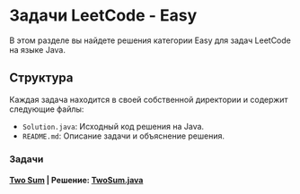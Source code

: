 # Задачи LeetCode - Easy

В этом разделе вы найдете решения категории Easy для задач LeetCode на языке Java.

## Структура

Каждая задача находится в своей собственной директории и содержит следующие файлы:

- `Solution.java`: Исходный код решения на Java.
- `README.md`: Описание задачи и объяснение решения.

### Задачи

#### [Two Sum](Easy/src/README_TwoSum.md)  |  Решение: [TwoSum.java](Easy/src/TwoSum.java)

